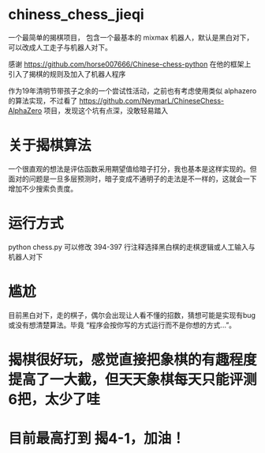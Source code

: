 # chiness_chess_jieqi
一个最简单的揭棋项目， 包含一个最基本的 mixmax 机器人，默认是黑白对下，可以改成人工走子与机器人对下。

感谢 https://github.com/horse007666/Chinese-chess-python 在他的框架上引入了揭棋的规则及加入了机器人程序

作为19年清明节带孩子之余的一个尝试性活动，之前也有考虑使用类似 alphazero 的算法实现，不过看了 https://github.com/NeymarL/ChineseChess-AlphaZero 项目，发现这个坑有点深，没敢轻易踏入

# 关于揭棋算法

一个很直观的想法是评估函数采用期望值给暗子打分，我也基本是这样实现的。但面对的问题是一旦多层预测时，暗子变成不通明子的走法是不一样的，这就会一下增加不少搜索负责度。

# 运行方式

python chess.py
可以修改 394-397 行注释选择黑白棋的走棋逻辑或人工输入与机器人对下

# 尴尬

目前黑白对下，走的棋子，偶尔会出现让人看不懂的招数，猜想可能是实现有bug或没有想清楚算法。毕竟 “程序会按你写的方式运行而不是你想的方式...”。

# 揭棋很好玩，感觉直接把象棋的有趣程度提高了一大截，但天天象棋每天只能评测6把，太少了哇
# 目前最高打到 揭4-1，加油！ 
